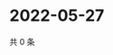 # 2022-05-27

共 0 条

<!-- BEGIN WEIBO -->
<!-- 最后更新时间 Fri May 27 2022 11:24:18 GMT+0800 (China Standard Time) -->

<!-- END WEIBO -->
